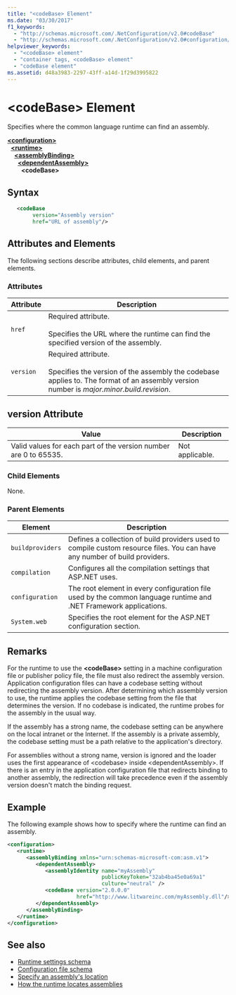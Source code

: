 ```yaml
---
title: "<codeBase> Element"
ms.date: "03/30/2017"
f1_keywords:
  - "http://schemas.microsoft.com/.NetConfiguration/v2.0#codeBase"
  - "http://schemas.microsoft.com/.NetConfiguration/v2.0#configuration/runtime/assemblyBinding/dependentAssembly/codeBase"
helpviewer_keywords:
  - "<codeBase> element"
  - "container tags, <codeBase> element"
  - "codeBase element"
ms.assetid: d48a3983-2297-43ff-a14d-1f29d3995822
---
```


# \<codeBase> Element

Specifies where the common language runtime can find an assembly.

[**\<configuration>**](../configuration-element.md)\
&nbsp;&nbsp;[**\<runtime>**](runtime-element.md)\
&nbsp;&nbsp;&nbsp;&nbsp;[**\<assemblyBinding>**](assemblybinding-element-for-runtime.md)\
&nbsp;&nbsp;&nbsp;&nbsp;&nbsp;&nbsp;[**\<dependentAssembly>**](dependentassembly-element.md)\
&nbsp;&nbsp;&nbsp;&nbsp;&nbsp;&nbsp;&nbsp;&nbsp;**\<codeBase>**

## Syntax

```xml
   <codeBase
        version="Assembly version"
        href="URL of assembly"/>
```

## Attributes and Elements

The following sections describe attributes, child elements, and parent elements.

### Attributes

|Attribute|Description|
|---------------|-----------------|
|`href`|Required attribute.<br /><br /> Specifies the URL where the runtime can find the specified version of the assembly.|
|`version`|Required attribute.<br /><br /> Specifies the version of the assembly the codebase applies to. The format of an assembly version number is *major.minor.build.revision*.|

## version Attribute

|Value|Description|
|-----------|-----------------|
|Valid values for each part of the version number are 0 to 65535.|Not applicable.|

### Child Elements

None.

### Parent Elements

|Element|Description|
|-------------|-----------------|
|`buildproviders`|Defines a collection of build providers used to compile custom resource files. You can have any number of build providers.|
|`compilation`|Configures all the compilation settings that ASP.NET uses.|
|`configuration`|The root element in every configuration file used by the common language runtime and .NET Framework applications.|
|`System.web`|Specifies the root element for the ASP.NET configuration section.|

## Remarks

For the runtime to use the **\<codeBase>** setting in a machine configuration file or publisher policy file, the file must also redirect the assembly version. Application configuration files can have a codebase setting without redirecting the assembly version. After determining which assembly version to use, the runtime applies the codebase setting from the file that determines the version. If no codebase is indicated, the runtime probes for the assembly in the usual way.

If the assembly has a strong name, the codebase setting can be anywhere on the local intranet or the Internet. If the assembly is a private assembly, the codebase setting must be a path relative to the application's directory.

For assemblies without a strong name, version is ignored and the loader uses the first appearance of \<codebase> inside \<dependentAssembly>. If there is an entry in the application configuration file that redirects binding to another assembly, the redirection will take precedence even if the assembly version doesn't match the binding request.

## Example

The following example shows how to specify where the runtime can find an assembly.

```xml
<configuration>
   <runtime>
      <assemblyBinding xmlns="urn:schemas-microsoft-com:asm.v1">
         <dependentAssembly>
            <assemblyIdentity name="myAssembly"
                              publicKeyToken="32ab4ba45e0a69a1"
                              culture="neutral" />
            <codeBase version="2.0.0.0"
                      href="http://www.litwareinc.com/myAssembly.dll"/>
         </dependentAssembly>
      </assemblyBinding>
   </runtime>
</configuration>
```

## See also

- [Runtime settings schema](index.md)
- [Configuration file schema](../index.md)
- [Specify an assembly's location](../../../../standard/assembly/location.md)
- [How the runtime locates assemblies](../../../deployment/how-the-runtime-locates-assemblies.md)
